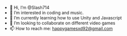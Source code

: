 - 👋 Hi, I’m @Slash714
- 👀 I’m interested in coding and music.
- 🌱 I’m currently learning how to use Unity and Javascript
- 💞️ I’m looking to collaborate on different video games
- 📫 How to reach me: happygamesxd92@gmail.com

<!---
Slash714/Slash714 is a ✨ special ✨ repository because its `README.md` (this file) appears on your GitHub profile.
You can click the Preview link to take a look at your changes.
--->
